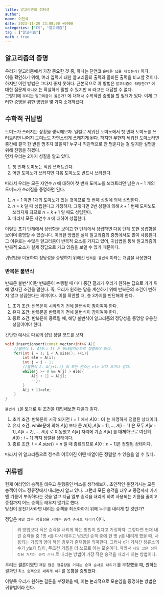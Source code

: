 ```yaml
---
title: 알고리즘의 정당성
author:
name: 이민석
date: 2023-11-20 23:08:00 +0900
categories: ["CS", "알고리즘"]
tag : ["알고리즘"]
math : true
---
```


## 알고리즘의 증명
우리가 알고리즘에서 가장 중요한 것 중, 하나는 단연코 `올바른 답을 내놓는가?` 이다.\
이를 확인하기 위해, 여러 입력에 대한 알고리즘의 출력와 올바른 출력을 비교할 것이다.\
하지만 이런 방법은 그다지 좋지 못하다. 근본적으로 이 방법은 `알고리즘이 타당한가?` 에 대한 질문제 `아니오` 는 확실하게 말할 수 있지만 `예` 라고는 대답할 수 없다.\
그렇기에 우리는 `알고리즘이 옳은가?` 에 대해서 수학적인 증명을 할 필요가 있다. 이제 그러한 증명을 위한 방법을 몇 가지 소개하겠다.


## 수학적 귀납법
도미노가 쓰러지는 상황을 생각해보자. 일렬로 세워진 도미노에서 첫 번째 도미노를 쓰러트리면 나머지 도미노도 자연스럽게 쓰레지게 된다. 하지만 무한히 세워진 도미노라면 중간에 결국 한 번은 멈추지 않을까? 누구나 직관적으로 안 멈춘다는 걸 알지만 설명을 위해 진행을 하겠다.\
먼저 우리는 2가지 성질을 알고 있다.

1. 첫 번째 도미노는 직접 쓰러트린다. 
2. 어떤 도미노가 쓰러지면 다음 도미노도 반드시 쓰러진다.

따라서 우리는 모든 자연수 $n$ 에 대하여 첫 번째 도미노를 쓰러트리면 남은 $n-1$ 개의 도미노가 쓰러짐을 증명하면 된다. 
1. $n=1$ 이면 1개의 도미노가 있는 것이므로 첫 번째 성질에 의해 성립한다.
2. $n=k$ 일 때 성립한다고 가정하자. 그렇다면 2번 성질에 의해 $k+1$ 번째 도미노도 쓰러지게 되므로 $n=k+1$ 일 때도 성립한다.
3. 따라서 모든 자연수 $n$ 에 대하여 성립한다.

이렇듯 초기 단계에서 성립함을 보이고 한 단계에서 성립하면 다음 단계 또한 성립함을 보이며 증명할 수 있습니다. 이러한 방법은 실제 알고리즘의 증명에서도 많이 사용된다. 그 이유로는 수많은 알고리즘이 반복적 요소를 가지고 있어, 귀납법을 통해 알고리즘의 반복적 요소가 실제 정답으로 가고 있음을 보일 수 있기 때문이다.

귀납법을 이용하여 정당성을 증명하기 위해선 `반복문 불변식` 이라는 개념을 사용한다.

### 반복문 불변식
반복문 불변식이란 반복문이 수행될 때 마다 중간 결과가 우리가 원하는 답으로 가기 위해 명시된 조건을 말한다. 즉, 우리가 원하는 답을 계산하기 위해 반복문의 조건이 변하지 않고 성립한다는 의미이다. 이를 확인할 때, 총 3가지를 판단해야 한다.

1. 초기 조건: 반복문이 시작되기 전에 불변식이 참이여야 한다.
2. 유지 조건: 반복문을 반복하기 전에 불변식이 참이여야 한다. 
3. 종료 조건: 반복문이 종료될 때, 해당 불변식이 알고리즘의 정당성을 증명할 유용한 성질이여야 한다. 

간단한 예시로 다음의 삽입 정렬 코드를 보자

```c++
void insertionsort(const vector<int>& A){
    //불변식 1. A[0:i-1] 은 비내림차순으로 정렬되어 있다.
    for(int i = 1; i < A.size(); ++i){
        int ele = A[i];
        int j = i - 1;
        //불변식 2. A[j+1:i] 의 모든 원소는 ele 보다 크거나 같다.
        while(j >= 0 && A[j] > ele){
            A[j + 1] = A[j];
            --j;
        }
        A[j + 1]=ele;
    }
}
```

`불변식 1`을 토대로 위 조건을 대입해보면 다음과 같다.
1. 초기 조건: 반복문이 시작 되기전 $i=1$ 에서 $A[0:0]$ 는 자명하게 정렬된 상태이다. 
2. 유지 조건: while문에 의해 $A[i]$ 보다 큰 $A[k],A[k+1], ... , A[i-1]$ 은 모두 $A[k+1],A[k+2], ... , A[i]$ 로 이동했고 $A[k]$ 자리에 기존 $A[k]$ 를 대체하므로 여전히 $A[0:i-1]$ 까지 정렬된 상태이다.
3. 종료 조건: $i=A.size()=n$ 일 때 종료되므로 $A[0:n-1]$은 정렬된 상태이다. 

따라서 위 알고리즘으로 정수로 이루어진 어떤 배열이든 정렬할 수 있음을 알 수 있다.

## 귀류법
현재 여러명의 승객을 태우고 운행중인 버스를 생각해보자. 초인적인 운전기사는 모든 승객이 어느 정류장에서 내리는지 알고 있다. 그런데 모든 승객을 태우고 종점까지 가기엔 기름이 부족하다는 것을 알고 지금 일부 승객을 내리게 하여 사용되는 기름을 줄이고 종점까지 어느 승객도 태우지 않기로 했다.\
당신이 운전기사라면 내리는 승객을 최소화하기 위해 누구를 내리게 할 것인가?

정답은 `제일 많은 정류장을 거치는 승객 순서로 내리기` 이다.

>위 방법보다 적은 승객을 내리게 하는 방법이 있다고 가정하자.
>그렇다면 현재 내린 승객들 중 1명 $x$를 다시 태우고 남았던 승객 중에 한 명 $y$를 내리게 했을 때, 사용되는 기름의 양이 적은 경우가 존재함을 의미한다. 그러나 $x$가 거쳐간 정류소의 수가
$y$보다 많아, 무조건 기름을 더 쓰므로 이는 모순이다. 
>따라서 `제일 많은 정류장을 거치는 승객 순서` 로 내리는 방법이 가장 적은 승객을 내리게 하는 방법이다.

우리는 결론이였던 `제일 많은 정류장을 거치는 승객 순서로 내리기` 를 부정했을 때, 원하는 결과인 `최소 승객으로 내리게 하기`를 못함을 증명했다.

이렇듯 우리가 원하는 결론을 부정했을 때, 이는 논리적으로 모순임을 증명하는 방법은 귀류법이라 한다. 
